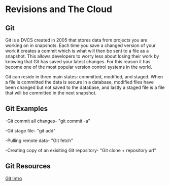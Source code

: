 # Revisions and The Cloud

## Git

Git is a DVCS created in 2005 that stores data from projects you are working on in snapshots. Each time you save a changed version of your work it creates a commit which is what will then be sent to a file as a snapshot. This allows developers to worry less about losing their work by knowing that Git has saved your latest changes. For this reason it has become one of the most popular version control systems in the world.

Git can reside in three main states: committed, modified, and staged. When a file is committed the data is secure in a database, modified files have been changed but not saved to the database, and lastly a staged file is a file that will be committed in the next snapshot. 

## Git Examples

-Git commit all changes- "git commit -a"

-Git stage file- "git add"

-Pulling remote data- "Git fetch"

-Creating copy of an exisiting Git repository- "Git clone + repository url"

## Git Resources

[Git Intro](https://blog.udemy.com/git-tutorial-a-comprehensive-guide/)

